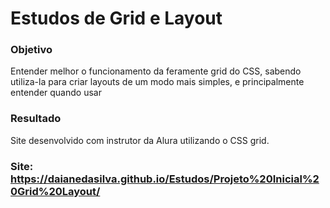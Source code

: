 # Estudos de Grid e Layout

### Objetivo
  Entender melhor o funcionamento da feramente grid do CSS, sabendo utiliza-la para criar layouts de um modo mais simples, e principalmente entender quando usar
  
### Resultado
  Site desenvolvido com instrutor da Alura utilizando o CSS grid.
  
  
### Site: https://daianedasilva.github.io/Estudos/Projeto%20Inicial%20Grid%20Layout/
